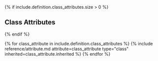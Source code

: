 {% if include.definition.class_attributes.size > 0 %}
## Class Attributes
{% endif %}

{% for class_attribute in include.definition.class_attributes %}
{% include reference/attribute.md attribute=class_attribute type="class" inherited=class_attribute.inherited %}
{% endfor %}
